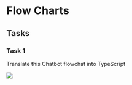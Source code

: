 # Flow Charts

## Tasks

### Task 1

Translate this Chatbot flowchat into TypeScript

![](https://lh6.googleusercontent.com/kqD0Hr-oHK-8Hm1PBhMjAYNWd-FsZSvZqWHlCVZ6H0dDKy0KvrDqcL9TnDKdBBBsHO7TPine9k9y4ztQWBor\_N44\_9nF9C5eabCnvPz8fafmrxog8fsBiQFwrKk6XnLxibfErV-9crSOFl4DXw=s0)
